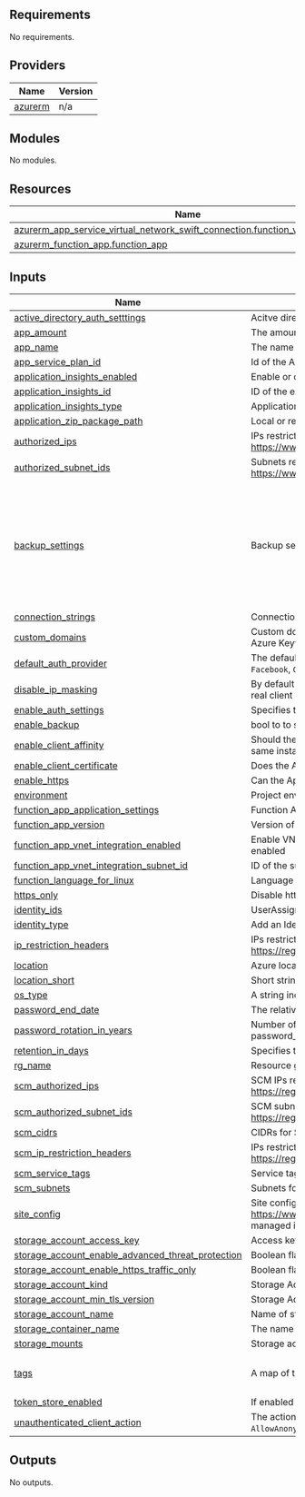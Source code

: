 ## Requirements

No requirements.

## Providers

| Name | Version |
|------|---------|
| <a name="provider_azurerm"></a> [azurerm](#provider\_azurerm) | n/a |

## Modules

No modules.

## Resources

| Name | Type |
|------|------|
| [azurerm_app_service_virtual_network_swift_connection.function_vnet_integration](https://registry.terraform.io/providers/hashicorp/azurerm/latest/docs/resources/app_service_virtual_network_swift_connection) | resource |
| [azurerm_function_app.function_app](https://registry.terraform.io/providers/hashicorp/azurerm/latest/docs/resources/function_app) | resource |

## Inputs

| Name | Description | Type | Default | Required |
|------|-------------|------|---------|:--------:|
| <a name="input_active_directory_auth_setttings"></a> [active\_directory\_auth\_setttings](#input\_active\_directory\_auth\_setttings) | Acitve directory authentication provider settings for app service | `any` | `{}` | no |
| <a name="input_app_amount"></a> [app\_amount](#input\_app\_amount) | The amount of apps to be created | `number` | n/a | yes |
| <a name="input_app_name"></a> [app\_name](#input\_app\_name) | The name of the function app | `string` | n/a | yes |
| <a name="input_app_service_plan_id"></a> [app\_service\_plan\_id](#input\_app\_service\_plan\_id) | Id of the App Service Plan for Function App hosting | `string` | n/a | yes |
| <a name="input_application_insights_enabled"></a> [application\_insights\_enabled](#input\_application\_insights\_enabled) | Enable or disable the Application Insights deployment | `bool` | `true` | no |
| <a name="input_application_insights_id"></a> [application\_insights\_id](#input\_application\_insights\_id) | ID of the existing Application Insights to use instead of deploying a new one. | `string` | `null` | no |
| <a name="input_application_insights_type"></a> [application\_insights\_type](#input\_application\_insights\_type) | Application Insights type if need to be generated | `string` | `"web"` | no |
| <a name="input_application_zip_package_path"></a> [application\_zip\_package\_path](#input\_application\_zip\_package\_path) | Local or remote path of a zip package to deploy on the Function App | `string` | `null` | no |
| <a name="input_authorized_ips"></a> [authorized\_ips](#input\_authorized\_ips) | IPs restriction for Function. See documentation https://www.terraform.io/docs/providers/azurerm/r/function_app.html#ip_restriction | `list(string)` | `[]` | no |
| <a name="input_authorized_subnet_ids"></a> [authorized\_subnet\_ids](#input\_authorized\_subnet\_ids) | Subnets restriction for Function. See documentation https://www.terraform.io/docs/providers/azurerm/r/function_app.html#ip_restriction | `list(string)` | `[]` | no |
| <a name="input_backup_settings"></a> [backup\_settings](#input\_backup\_settings) | Backup settings for App service | <pre>object({<br>    name                     = string<br>    enabled                  = bool<br>    storage_account_url      = optional(string)<br>    frequency_interval       = number<br>    frequency_unit           = optional(string)<br>    retention_period_in_days = optional(number)<br>    start_time               = optional(string)<br>  })</pre> | <pre>{<br>  "enabled": false,<br>  "frequency_interval": 1,<br>  "frequency_unit": "Day",<br>  "name": "DefaultBackup",<br>  "retention_period_in_days": 1<br>}</pre> | no |
| <a name="input_connection_strings"></a> [connection\_strings](#input\_connection\_strings) | Connection strings for App Service | `list(map(string))` | `[]` | no |
| <a name="input_custom_domains"></a> [custom\_domains](#input\_custom\_domains) | Custom domains with SSL binding and SSL certificates for the App Service. Getting the SSL certificate from an Azure Keyvault Certificate Secret or a file is possible. | `map(map(string))` | `null` | no |
| <a name="input_default_auth_provider"></a> [default\_auth\_provider](#input\_default\_auth\_provider) | The default provider to use when multiple providers have been set up. Possible values are `AzureActiveDirectory`, `Facebook`, `Google`, `MicrosoftAccount` and `Twitter` | `string` | `"AzureActiveDirectory"` | no |
| <a name="input_disable_ip_masking"></a> [disable\_ip\_masking](#input\_disable\_ip\_masking) | By default the real client ip is masked as `0.0.0.0` in the logs. Use this argument to disable masking and log the real client ip | `bool` | `false` | no |
| <a name="input_enable_auth_settings"></a> [enable\_auth\_settings](#input\_enable\_auth\_settings) | Specifies the Authenication enabled or not | `bool` | `false` | no |
| <a name="input_enable_backup"></a> [enable\_backup](#input\_enable\_backup) | bool to to setup backup for app service | `bool` | `false` | no |
| <a name="input_enable_client_affinity"></a> [enable\_client\_affinity](#input\_enable\_client\_affinity) | Should the App Service send session affinity cookies, which route client requests in the same session to the same instance? | `bool` | `false` | no |
| <a name="input_enable_client_certificate"></a> [enable\_client\_certificate](#input\_enable\_client\_certificate) | Does the App Service require client certificates for incoming requests | `bool` | `false` | no |
| <a name="input_enable_https"></a> [enable\_https](#input\_enable\_https) | Can the App Service only be accessed via HTTPS? | `bool` | `false` | no |
| <a name="input_environment"></a> [environment](#input\_environment) | Project environment | `string` | n/a | yes |
| <a name="input_function_app_application_settings"></a> [function\_app\_application\_settings](#input\_function\_app\_application\_settings) | Function App application settings | `map(string)` | `{}` | no |
| <a name="input_function_app_version"></a> [function\_app\_version](#input\_function\_app\_version) | Version of the function app runtime to use (Allowed values 2 or 3) | `number` | `3` | no |
| <a name="input_function_app_vnet_integration_enabled"></a> [function\_app\_vnet\_integration\_enabled](#input\_function\_app\_vnet\_integration\_enabled) | Enable VNET integration with the Function App. `function_app_vnet_integration_subnet_id` is mandatory if enabled | `bool` | `false` | no |
| <a name="input_function_app_vnet_integration_subnet_id"></a> [function\_app\_vnet\_integration\_subnet\_id](#input\_function\_app\_vnet\_integration\_subnet\_id) | ID of the subnet to associate with the Function App (VNet integration) | `string` | `null` | no |
| <a name="input_function_language_for_linux"></a> [function\_language\_for\_linux](#input\_function\_language\_for\_linux) | Language of the Function App on Linux hosting, can be "dotnet", "node" or "python" | `string` | `"dotnet"` | no |
| <a name="input_https_only"></a> [https\_only](#input\_https\_only) | Disable http procotol and keep only https | `bool` | `true` | no |
| <a name="input_identity_ids"></a> [identity\_ids](#input\_identity\_ids) | UserAssigned Identities ID to add to Function App. Mandatory if type is UserAssigned | `list(string)` | `null` | no |
| <a name="input_identity_type"></a> [identity\_type](#input\_identity\_type) | Add an Identity (MSI) to the function app. Possible values are SystemAssigned or UserAssigned | `string` | `"SystemAssigned"` | no |
| <a name="input_ip_restriction_headers"></a> [ip\_restriction\_headers](#input\_ip\_restriction\_headers) | IPs restriction headers for Function. See documentation https://registry.terraform.io/providers/hashicorp/azurerm/latest/docs/resources/function_app#headers | `map(list(string))` | `null` | no |
| <a name="input_location"></a> [location](#input\_location) | Azure location. | `string` | n/a | yes |
| <a name="input_location_short"></a> [location\_short](#input\_location\_short) | Short string for Azure location. | `string` | n/a | yes |
| <a name="input_os_type"></a> [os\_type](#input\_os\_type) | A string indicating the Operating System type for this function app. | `string` | `null` | no |
| <a name="input_password_end_date"></a> [password\_end\_date](#input\_password\_end\_date) | The relative duration or RFC3339 rotation timestamp after which the password expire | `any` | `null` | no |
| <a name="input_password_rotation_in_years"></a> [password\_rotation\_in\_years](#input\_password\_rotation\_in\_years) | Number of years to add to the base timestamp to configure the password rotation timestamp. Conflicts with password\_end\_date and either one is specified and not the both | `number` | `2` | no |
| <a name="input_retention_in_days"></a> [retention\_in\_days](#input\_retention\_in\_days) | Specifies the retention period in days. Possible values are `30`, `60`, `90`, `120`, `180`, `270`, `365`, `550` or `730` | `number` | `90` | no |
| <a name="input_rg_name"></a> [rg\_name](#input\_rg\_name) | Resource group name | `string` | n/a | yes |
| <a name="input_scm_authorized_ips"></a> [scm\_authorized\_ips](#input\_scm\_authorized\_ips) | SCM IPs restriction for Function. See documentation https://registry.terraform.io/providers/hashicorp/azurerm/latest/docs/resources/function_app#scm_ip_restriction | `list(string)` | `[]` | no |
| <a name="input_scm_authorized_subnet_ids"></a> [scm\_authorized\_subnet\_ids](#input\_scm\_authorized\_subnet\_ids) | SCM subnets restriction for Function. See documentation https://registry.terraform.io/providers/hashicorp/azurerm/latest/docs/resources/function_app#scm_ip_restriction | `list(string)` | `[]` | no |
| <a name="input_scm_cidrs"></a> [scm\_cidrs](#input\_scm\_cidrs) | CIDRs for SCM | `list(string)` | n/a | yes |
| <a name="input_scm_ip_restriction_headers"></a> [scm\_ip\_restriction\_headers](#input\_scm\_ip\_restriction\_headers) | IPs restriction headers for Function. See documentation https://registry.terraform.io/providers/hashicorp/azurerm/latest/docs/resources/function_app#scm_ip_restriction | `map(list(string))` | `null` | no |
| <a name="input_scm_service_tags"></a> [scm\_service\_tags](#input\_scm\_service\_tags) | Service tags for SCM | `list(string)` | n/a | yes |
| <a name="input_scm_subnets"></a> [scm\_subnets](#input\_scm\_subnets) | Subnets for SCM | `list(string)` | n/a | yes |
| <a name="input_site_config"></a> [site\_config](#input\_site\_config) | Site config for App Service. See documentation https://www.terraform.io/docs/providers/azurerm/r/app_service.html#site_config. IP restriction attribute is not managed in this block. | `any` | `{}` | no |
| <a name="input_storage_account_access_key"></a> [storage\_account\_access\_key](#input\_storage\_account\_access\_key) | Access key the storage account to use. If null a new storage account is created | `string` | `null` | no |
| <a name="input_storage_account_enable_advanced_threat_protection"></a> [storage\_account\_enable\_advanced\_threat\_protection](#input\_storage\_account\_enable\_advanced\_threat\_protection) | Boolean flag which controls if advanced threat protection is enabled, see [here](https://docs.microsoft.com/en-us/azure/storage/common/storage-advanced-threat-protection?tabs=azure-portal) for more information. | `bool` | `false` | no |
| <a name="input_storage_account_enable_https_traffic_only"></a> [storage\_account\_enable\_https\_traffic\_only](#input\_storage\_account\_enable\_https\_traffic\_only) | Boolean flag which controls if https traffic only is enabled. | `bool` | `true` | no |
| <a name="input_storage_account_kind"></a> [storage\_account\_kind](#input\_storage\_account\_kind) | Storage Account Kind | `string` | `"StorageV2"` | no |
| <a name="input_storage_account_min_tls_version"></a> [storage\_account\_min\_tls\_version](#input\_storage\_account\_min\_tls\_version) | Storage Account minimal TLS version | `string` | `"TLS1_2"` | no |
| <a name="input_storage_account_name"></a> [storage\_account\_name](#input\_storage\_account\_name) | Name of storage account | `string` | n/a | yes |
| <a name="input_storage_container_name"></a> [storage\_container\_name](#input\_storage\_container\_name) | The name of the storage container to keep backups | `any` | `null` | no |
| <a name="input_storage_mounts"></a> [storage\_mounts](#input\_storage\_mounts) | Storage account mount points for App Service | `list(map(string))` | `[]` | no |
| <a name="input_tags"></a> [tags](#input\_tags) | A map of the tags to use on the resources that are deployed with this module. | `map(string)` | <pre>{<br>  "source": "terraform"<br>}</pre> | no |
| <a name="input_token_store_enabled"></a> [token\_store\_enabled](#input\_token\_store\_enabled) | If enabled the module will durably store platform-specific security tokens that are obtained during login flows | `bool` | `false` | no |
| <a name="input_unauthenticated_client_action"></a> [unauthenticated\_client\_action](#input\_unauthenticated\_client\_action) | The action to take when an unauthenticated client attempts to access the app. Possible values are `AllowAnonymous` and `RedirectToLoginPage` | `string` | `"RedirectToLoginPage"` | no |

## Outputs

No outputs.
